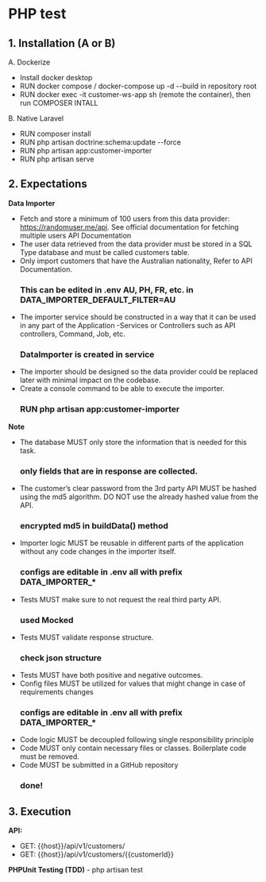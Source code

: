 
# PHP test

## 1. Installation (A or B)
  A. Dockerize 
  - Install docker desktop
  - RUN docker compose / docker-compose up -d --build in repository root
  - RUN docker exec -it customer-ws-app sh (remote the container), then run COMPOSER INTALL

  B. Native Laravel
  - RUN composer install
  - RUN php artisan doctrine:schema:update --force
  - RUN php artisan app:customer-importer
  - RUN php artisan serve

## 2. Expectations
  **Data Importer**
  - Fetch and store a minimum of 100 users from this data provider: https://randomuser.me/api. See official documentation for fetching multiple users API Documentation
  - The user data retrieved from the data provider must be stored in a SQL Type database and must be called customers table.
  - Only import customers that have the Australian nationality, Refer to API Documentation.
    ### This can be edited in .env AU, PH, FR, etc. in DATA_IMPORTER_DEFAULT_FILTER=AU
  - The importer service should be constructed in a way that it can be used in any part of the Application -Services or Controllers such as API controllers, Command, Job, etc.
    ### DataImporter is created in service
  - The importer should be designed so the data provider could be replaced later with minimal impact on the codebase.
  - Create a console command to be able to execute the importer.
    ### RUN php artisan app:customer-importer

  **Note**
  - The database MUST only store the information that is needed for this task.
    ### only fields that are in response are collected.
  - The customer’s clear password from the 3rd party API MUST be hashed using the md5 algorithm. DO NOT use the already hashed value from the API.
    ### encrypted md5 in buildData() method
  - Importer logic MUST be reusable in different parts of the application without any code changes in the importer itself.
    ### configs are editable in .env all with prefix DATA_IMPORTER_*
  - Tests MUST make sure to not request the real third party API.
    ### used Mocked
  - Tests MUST validate response structure.
    ### check json structure
  - Tests MUST have both positive and negative outcomes.
  - Config files MUST be utilized for values that might change in case of requirements changes
    ### configs are editable in .env all with prefix DATA_IMPORTER_*
  - Code logic MUST be decoupled following single responsibility principle
  - Code MUST only contain necessary files or classes. Boilerplate code must be removed.
  - Code MUST be submitted in a GitHub repository
    ### done!

## 3. Execution

  **API:**
  - GET: {{host}}/api/v1/customers/
  - GET: {{host}}/api/v1/customers/{{customerId}}
    
  **PHPUnit Testing (TDD)**
    - php artisan test
